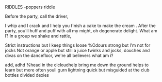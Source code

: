 


RIDDLES
-poppers riddle


Before the party, call the driver,

I whip and I crack and I help you finish a cake
to make the cream
. After the party, you'll huff and puff with all my might, oh degenerate delight.  What am I? 
In a group we shake and rattle, 

Strict instructions but I keep things loose
%Odours strong but I'm not for jocks
Not orange or apple but still a juice
twinks and jocks, douches and divas
on the dancefloor, we're all believers 
what am i?

add, adhd
%head in the clcloudhelp bring me down the ground
helps to learn but more often youll gurn
lightning quick but misguided 
at the club bottles divided
dexies


